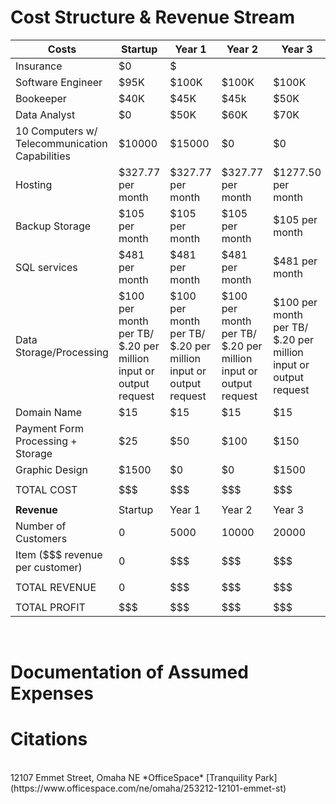 # Cost Structure & Revenue Stream


| Costs | Startup | Year 1 | Year 2 | Year 3 |
|---|---|---|---|---|
|Insurance | $0 | $
|Software Engineer | $95K | $100K | $100K | $100K |
|Bookeeper | $40K | $45K | $45k | $50K |
|Data Analyst | $0 | $50K | $60K | $70K |
|10 Computers w/ Telecommunication Capabilities | $10000 | $15000 | $0 | $0 |
|Hosting | $327.77 per month | $327.77 per month| $327.77 per month | $1277.50 per month |
|Backup Storage | $105 per month | $105 per month | $105 per month | $105 per month |
|SQL services | $481 per month | $481 per month | $481 per month | $481 per month |
|Data Storage/Processing | $100 per month per TB/ $.20 per million input or output request | $100 per month per TB/ $.20 per million input or output request | $100 per month per TB/ $.20 per million input or output request | $100 per month per TB/ $.20 per million input or output request |
|Domain Name | $15 | $15 | $15 | $15 |
|Payment Form Processing + Storage | $25 | $50 | $100 | $150 |
|Graphic Design | $1500 | $0 | $0 | $1500 |
| | | | | |
|TOTAL COST | $$$ | $$$ | $$$ | $$$ |
| | | | | |
| **Revenue** |Startup | Year 1 | Year 2 | Year 3 |
|Number of Customers | 0 | 5000 | 10000 | 20000 |
|Item ($$$ revenue per customer) | 0 | $$$ | $$$ | $$$ |
| | | | | |
| TOTAL REVENUE | 0 | $$$ | $$$ | $$$ |
| | | | | |
| TOTAL PROFIT | $$$ | $$$ | $$$ | $$$ |
<br>
<h1><b>Documentation of Assumed Expenses</b></h1>


<h1><b>Citations</b></h1>
  <br>
12107 Emmet Street, Omaha NE *OfficeSpace* [Tranquility Park] (https://www.officespace.com/ne/omaha/253212-12101-emmet-st)
